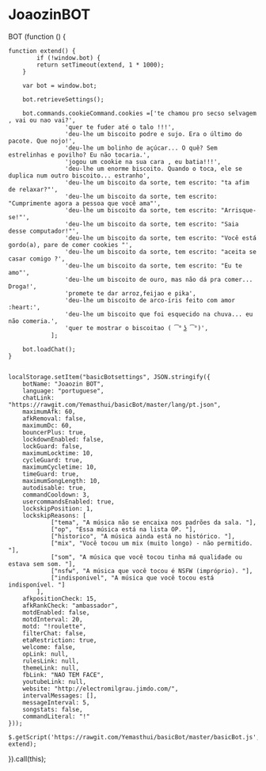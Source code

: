 # JoaozinBOT
BOT
(function () {

    function extend() {
            if (!window.bot) {
            return setTimeout(extend, 1 * 1000);
        }

        var bot = window.bot;

        bot.retrieveSettings();
        
        bot.commands.cookieCommand.cookies =['te chamou pro secso selvagem , vai ou nao vai?',
                    'quer te fuder até o talo !!!',
                    'deu-lhe um biscoito podre e sujo. Era o último do pacote. Que nojo!',
                    'deu-lhe um bolinho de açúcar... O quê? Sem estrelinhas e povilho? Eu não tocaria.',
                    'jogou um cookie na sua cara , eu batia!!!',
                    'deu-lhe um enorme biscoito. Quando o toca, ele se duplica num outro biscoito... estranho',
                    'deu-lhe um biscoito da sorte, tem escrito: "ta afim de relaxar?"',
                    'deu-lhe um biscoito da sorte, tem escrito: "Cumprimente agora a pessoa que você ama"',
                    'deu-lhe um biscoito da sorte, tem escrito: "Arrisque-se!"',
                    'deu-lhe um biscoito da sorte, tem escrito: "Saia desse computador!"',
                    'deu-lhe um biscoito da sorte, tem escrito: "Você está gordo(a), pare de comer cookies "',
                    'deu-lhe um biscoito da sorte, tem escrito: "aceita se casar comigo ?',
                    'deu-lhe um biscoito da sorte, tem escrito: "Eu te amo"',
                    'deu-lhe um biscoito de ouro, mas não dá pra comer... Droga!',
                    'promete te dar arroz,feijao e pika',
                    'deu-lhe um biscoito de arco-íris feito com amor :heart:',
                    'deu-lhe um biscoito que foi esquecido na chuva... eu não comeria.',
                    'quer te mostrar o biscoitao ( ͡° ͜ʖ ͡°)',
                ];

        bot.loadChat();
    }

    
    localStorage.setItem("basicBotsettings", JSON.stringify({
        botName: "Joaozin BOT",
        language: "portuguese",
        chatLink: "https://rawgit.com/Yemasthui/basicBot/master/lang/pt.json",
        maximumAfk: 60,
        afkRemoval: false,
        maximumDc: 60,
        bouncerPlus: true,
        lockdownEnabled: false,
        lockGuard: false,
        maximumLocktime: 10,
        cycleGuard: true,
        maximumCycletime: 10,
        timeGuard: true,
        maximumSongLength: 10,
        autodisable: true,
        commandCooldown: 3,
        usercommandsEnabled: true,
        lockskipPosition: 1,
        lockskipReasons: [
                ["tema", "A música não se encaixa nos padrões da sala. "],
                ["op", "Essa música está na lista OP. "],
                ["historico", "A música ainda está no histórico. "],
                ["mix", "Você tocou um mix (muito longo) - não permitido. "],
                ["som", "A música que você tocou tinha má qualidade ou estava sem som. "],
                ["nsfw", "A música que você tocou é NSFW (impróprio). "],
                ["indisponivel", "A música que você tocou está indisponível. "]
            ],
        afkpositionCheck: 15,
        afkRankCheck: "ambassador",
        motdEnabled: false,
        motdInterval: 20,
        motd: "!roulette",
        filterChat: false,
        etaRestriction: true,
        welcome: false,
        opLink: null,
        rulesLink: null,
        themeLink: null,
        fbLink: "NAO TEM FACE",
        youtubeLink: null,
        website: "http://electromilgrau.jimdo.com/",
        intervalMessages: [],
        messageInterval: 5,
        songstats: false,
        commandLiteral: "!"
    }));

    $.getScript('https://rawgit.com/Yemasthui/basicBot/master/basicBot.js', extend);

}).call(this);
